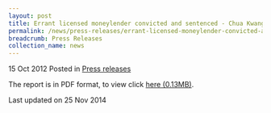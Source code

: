 ```yaml
---
layout: post
title: Errant licensed moneylender convicted and sentenced - Chua Kwang Yong (Gary Credit) - Press release
permalink: /news/press-releases/errant-licensed-moneylender-convicted-and-sentenced-chua-kwang-yong-gary-credit-press-release
breadcrumb: Press Releases
collection_name: news
---
```


15 Oct 2012 Posted in [Press releases](/news/press-releases)


The report is in PDF format, to view click [here (0.13MB)](/files/news/press-releases/2012/10/linkclick091a.pdf).



<p class="right-side-updated">Last updated on 25 Nov 2014</p>
